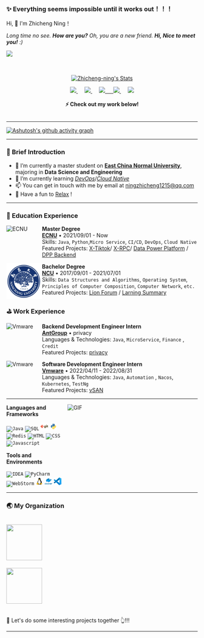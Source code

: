 ### ✨ Everything seems impossible until it works out！！！

<p>Hi, 👋  I'm Zhicheng Ning！

<em>Long time no see. <b>How are you?</b> Oh, you are a new friend. <b>Hi, Nice to meet you!</b> :)</em>
  
![](https://komarev.com/ghpvc/?username=zhicheng-ning&color=blue)

<br>

<p align="center">
  <a href="https://github.com/zhicheng-ning" class="rich-diff-level-one">
    <img src="https://github-readme-stats.vercel.app/api?username=Zhicheng-ning&count_private=true&show_icons=true&title_color=333&text_color=777" alt="Zhicheng-ning's Stats" >
    <!-- &hide=issues
    <img src="https://github-readme-stats.vercel.app/api?username=Zhicheng-ning&hide=issues&title_color=333&text_color=777" alt="Zhicheng-ning's Stats" >
    -->
  </a>
</p>

<p align="center">
  <a href="https://blog.csdn.net/qq_40563761" target="_blank" alt="CSDN" title="CSDN">
    <img src="https://img.icons8.com/material/48/000000/csdn.png" width="30px"/>
  </a>
  &emsp;
  <a href="https://www.zhihu.com/people/chu-ge-76-70" target="_blank" alt="Zhihu" title="Zhihu">
    <img src="https://img.icons8.com/material-two-tone/50/000000/zhihu.png" width="30px"/>
  </a>
  &emsp;
  <a href= "https://leetcode.cn/u/shi-bu-deng-qin-sheng/" target="_blank" alt="Instagram" title="Leetcode">
    <img src="https://img.icons8.com/external-tal-revivo-shadow-tal-revivo/24/000000/external-level-up-your-coding-skills-and-quickly-land-a-job-logo-shadow-tal-revivo.png" width="30px"/>
  &emsp;
  <a href="https://space.bilibili.com/315696131" target="_blank" alt="Bilibili" title="Bilibili">
    <img src="https://img.icons8.com/color/48/000000/bilibili.png" width="30px"/>
  </a> 
  &emsp;
  <a href= "https://twitter.com/dM9JxD6L8xZ53tC" target="_blank" alt="Twitter" title="Twitter">
    <img src="https://img.icons8.com/ios-glyphs/30/000000/twitter--v1.png" width="30px"/>
  </a>
  <br><br>
  <strong>⚡ Check out my work below! </strong>
  <br><br>

</p>
 

  
---
  
[![Ashutosh's github activity graph](https://github-readme-activity-graph.cyclic.app/graph?username=zhicheng-ning&theme=react-dark)](https://github.com/ashutosh00710/github-readme-activity-graph)
  

---

### 🤡 Brief Introduction

- 🏫 I’m currently a master student on **<a href="https://www.ecnu.edu.cn/">East China Normal University</a>**, majoring in **Data Science and Engineering**
- 🌱 I’m currently learning [*DevOps*](https://github.com/zhicheng-ning/devops_demo)/[*Cloud Native*](https://www.cncf.io/projects/)
- 📫 You can get in touch with me by email at [ningzhicheng1215@qq.com](mailto:ningzhicheng1215@qq.com)
- 🎈 Have a fun to [Relax](https://steamcommunity.com/profiles/76561198442825338/) ! 

---

### 📗 Education Experience

[<img align="left" height="94px" width="94px" alt="ECNU" src="https://upload.wikimedia.org/wikipedia/en/thumb/2/2a/East_China_Normal_University_logo.svg/1200px-East_China_Normal_University_logo.svg.png"/>](https://www.ecnu.edu.cn/)

**Master Degree** \
[**ECNU**](https://www.ecnu.edu.cn/) • 2021/09/01 - Now \
Skills: `Java`, `Python`,`Micro Service`, `CI/CD`, `DevOps`, `Cloud Native`\
Featured Projects: [X-Tiktok](https://github.com/X-Engineer/x-tiktok)/ [X-RPC](https://github.com/X-Engineer/x-rpc)/ [Data Power Platform](https://github.com/zhicheng-ning/data-power-platform) / [DPP Backend](https://github.com/zhicheng-ning/dpp-backend)
<br/>


[<img align="left" height="94px" width="94px" alt="NCU" src="https://raw.githubusercontent.com/zhicheng-ning/Pic-Go/main/md/ncu-log.png"/>](http://www.ncu.edu.cn/)

**Bachelor Degree** \
[**NCU**](http://www.ncu.edu.cn/) • 2017/09/01 - 2021/07/01 \
Skills: `Data Structures and Algorithms`, `Operating System`, `Principles of Computer Composition`, `Computer Network`, `etc.` \
Featured Projects: [Lion Forum](https://nzcer.cn:8088/forum) / [Larning Summary](https://github.com/zhicheng-ning/LearingSummary)
<br>

### ⛳ Work Experience
  
[<img align="left" height="94px" width="94px" alt="Vmware" src="https://github.com/zhicheng-ning/zhicheng-ning/assets/39022409/15974593-3f57-496e-b17b-6108cd190d40"/>](https://www.vmware.com/)

**Backend Development Engineer Intern** \
[**AntGroup**](https://www.antgroup.com/en) • privacy \
Languages & Technologies: `Java`, `MicroService`, `Finance` , `Credit`  \
Featured Projects: [privacy]()
<br>

[<img align="left" height="94px" width="94px" alt="Vmware" src="https://i0.wp.com/www.clamtech.com/wp-content/uploads/2018/05/VMWare-Logo.jpg?ssl=1"/>](https://www.vmware.com/)

**Software Development Engineer Intern** \
[**Vmware**](https://www.vmware.com/) • 2022/04/11 - 2022/08/31 \
Languages & Technologies: `Java`, `Automation` , `Nacos`, `Kubernetes`, `TestNg`  \
Featured Projects: [vSAN](https://www.vmware.com/products/vsan.html)
<br>

---
<img align="right" alt="GIF" src="https://github.com/abhisheknaiidu/abhisheknaiidu/blob/master/code.gif?raw=true" width="343" height="220" title="Do what you like, and do it best!"> 

**Languages and Frameworks**

<code><img height="20" src="https://img.icons8.com/color/48/000000/java-coffee-cup-logo--v1.png" alt="Java" title="Java"></code>
<code><img height="20" src="https://img.icons8.com/external-soft-fill-juicy-fish/60/000000/external-sql-coding-and-development-soft-fill-soft-fill-juicy-fish.png" alt="SQL" title="SQL"></code>
<code><img height="20" src="https://raw.githubusercontent.com/github/explore/80688e429a7d4ef2fca1e82350fe8e3517d3494d/topics/git/git.png" alt="Git" title="Git"></code>
<code><img height="20" src="https://raw.githubusercontent.com/github/explore/80688e429a7d4ef2fca1e82350fe8e3517d3494d/topics/python/python.png" alt="Python" title="Python"></code>
<code><img height="20" src="https://img.icons8.com/color/48/000000/redis.png" alt="Redis" title="Redis"></code>
<code><img height="20" src="https://img.icons8.com/color/48/000000/html-5--v1.png" alt="HTML" title="HTML"></code>
<code><img height="20" src="https://img.icons8.com/dusk/64/000000/css3.png" alt="CSS" title="CSS"></code>
<code><img height="20" src="https://img.icons8.com/dusk/64/000000/javascript-logo.png" alt="Javascript" title="Javascript"></code>


**Tools and Environments**

<code><img height="20" src="https://img.icons8.com/color/48/000000/intellij-idea.png" alt="IDEA" title="IDEA"></code>
<code><img height="20" src="https://img.icons8.com/color/48/000000/pycharm.png" alt="PyCharm" title="PyCharm"></code>
<code><img height="20" src="https://img.icons8.com/color/48/000000/webstorm.png" alt="WebStorm" title="WebStorm"></code>
<code><img height="20" src="https://raw.githubusercontent.com/github/explore/80688e429a7d4ef2fca1e82350fe8e3517d3494d/topics/linux/linux.png" alt="Linux" title="Linux"></code>
<code><img height="20" src="https://raw.githubusercontent.com/github/explore/80688e429a7d4ef2fca1e82350fe8e3517d3494d/topics/docker/docker.png" alt="Docker" title="Docker"></code>
<code><img height="20" src="https://raw.githubusercontent.com/github/explore/80688e429a7d4ef2fca1e82350fe8e3517d3494d/topics/visual-studio-code/visual-studio-code.png" alt="VSCode" title="VSCode"></code>


---

### 🌏 My Organization
<code><a href="https://github.com/X-lab2017">
    <img height="94px" width="94px"  src="https://avatars.githubusercontent.com/u/49427213?s=200&v=4">
</a> </code> &nbsp;&nbsp;
<code><a href="https://github.com/kaiyuanshe">
    <img height="94px" width="94px"  src="https://avatars.githubusercontent.com/u/11659327?s=200&v=4">
</a></code>

<br>
🤝 Let's do some interesting projects together 👆!!!

---



